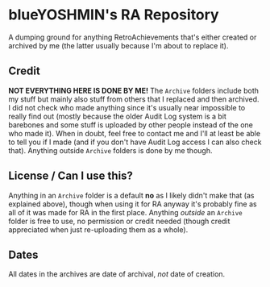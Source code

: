 # blueYOSHMIN's RA Repository
A dumping ground for anything RetroAchievements that's either created or archived by me (the latter usually because I'm about to replace it).

## Credit
**NOT EVERYTHING HERE IS DONE BY ME!** The `Archive` folders include both my stuff but mainly also stuff from others that I replaced and then archived. I did not check who made anything since it's usually near impossible to really find out (mostly because the older Audit Log system is a bit barebones and some stuff is uploaded by other people instead of the one who made it).
When in doubt, feel free to contact me and I'll at least be able to tell you if I made (and if you don't have Audit Log access I can also check that).
Anything outside `Archive` folders is done by me though.

## License / Can I use this?
Anything in an `Archive` folder is a default **no** as I likely didn't make that (as explained above), though when using it for RA anyway it's probably fine as all of it was made for RA in the first place.
Anything *outside* an `Archive`	folder is free to use, no permission or credit needed (though credit appreciated when just re-uploading them as a whole).

## Dates
All dates in the archives are date of archival, *not* date of creation.
